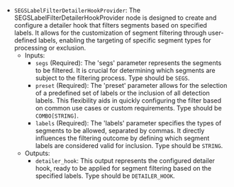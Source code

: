 - `SEGSLabelFilterDetailerHookProvider`: The SEGSLabelFilterDetailerHookProvider node is designed to create and configure a detailer hook that filters segments based on specified labels. It allows for the customization of segment filtering through user-defined labels, enabling the targeting of specific segment types for processing or exclusion.
    - Inputs:
        - `segs` (Required): The 'segs' parameter represents the segments to be filtered. It is crucial for determining which segments are subject to the filtering process. Type should be `SEGS`.
        - `preset` (Required): The 'preset' parameter allows for the selection of a predefined set of labels or the inclusion of all detection labels. This flexibility aids in quickly configuring the filter based on common use cases or custom requirements. Type should be `COMBO[STRING]`.
        - `labels` (Required): The 'labels' parameter specifies the types of segments to be allowed, separated by commas. It directly influences the filtering outcome by defining which segment labels are considered valid for inclusion. Type should be `STRING`.
    - Outputs:
        - `detailer_hook`: This output represents the configured detailer hook, ready to be applied for segment filtering based on the specified labels. Type should be `DETAILER_HOOK`.
